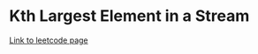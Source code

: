 # Kth Largest Element in a Stream

[Link to leetcode page](https://leetcode.com/problems/kth-largest-element-in-a-stream/)